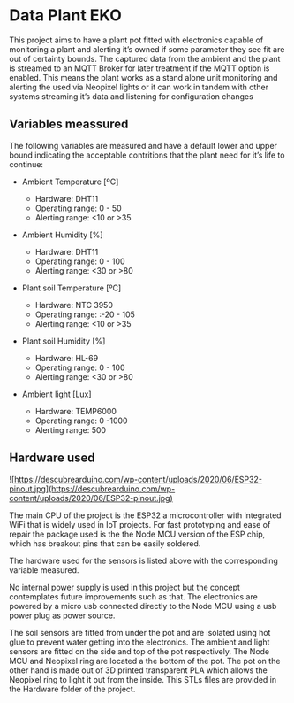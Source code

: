 # Data Plant EKO

This project aims to have a plant pot fitted with electronics capable of monitoring a plant and alerting it’s owned if some parameter they see fit are out of certainty bounds. The captured data from the ambient and the plant is streamed to an MQTT Broker for later treatment if the MQTT option is enabled. This means the plant works as a stand alone unit monitoring and alerting the used via Neopixel lights or it can work in tandem with other systems streaming it’s data and listening for configuration changes

## Variables meassured

The following variables are measured and have a default lower and upper bound indicating the acceptable contritions that the plant need for it’s life to continue:

- Ambient Temperature [ºC]
    - Hardware: DHT11
    - Operating range: 0 - 50
    - Alerting range: <10 or >35


- Ambient Humidity [%]
    - Hardware: DHT11
    - Operating range: 0 - 100
    - Alerting range: <30 or >80


- Plant soil Temperature [ºC]
    - Hardware: NTC 3950
    - Operating range: :-20 - 105
    - Alerting range: <10 or >35


- Plant soil Humidity [%]
    - Hardware: HL-69
    - Operating range: 0 - 100
    - Alerting range: <30 or >80


- Ambient light [Lux]
    - Hardware: TEMP6000
    - Operating range: 0 -1000
    - Alerting range: 500

## Hardware used

![https://descubrearduino.com/wp-content/uploads/2020/06/ESP32-pinout.jpg](https://descubrearduino.com/wp-content/uploads/2020/06/ESP32-pinout.jpg)

The main CPU of the project is the ESP32 a microcontroller with integrated WiFi that is widely used in IoT projects. For fast prototyping and ease of repair the package used is the the Node MCU version of the ESP chip, which has breakout pins that can be easily soldered. 

The hardware used for the sensors is listed above with the corresponding variable measured.

No internal power supply is used in this project but the concept contemplates future improvements such as that. The electronics are powered by a micro usb connected directly to the Node MCU using a usb power plug as power source.

The soil sensors are fitted from under the pot and are isolated using hot glue to prevent water getting into the electronics. The ambient and light sensors are fitted on the side and top of the pot respectively. The Node MCU and Neopixel ring are located a the bottom of the pot. The pot on the other hand is made out of 3D printed transparent PLA which allows the Neopixel ring to light it out from the inside. This STLs files are provided in the Hardware folder of the project.
